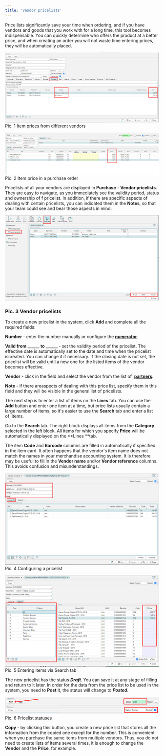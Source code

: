 ```yaml
---
title: 'Vendor pricelists'
---
```


Price lists significantly save your time when ordering, and if you have vendors and goods that you work with for a long time, this tool becomes indispensable. You can quickly determine who offers the product at a better price, and when creating an order you will not waste time entering prices, they will be automatically placed.

![](attachments/1802836/13828181.png)  
Pic. 1 Item prices from different vendors

![](attachments/1802836/13828184.png)  
Pic. 2 Item price in a purchase order 

Pricelists of all your vendors are displayed in **Purchase** - **Vendor pricelists**. They are easy to navigate, as you immediately see the validity period, status and ownership of f pricelist. In addition, if there are specific aspects of dealing with certain pricelists, you can indicated them in the **Notes**, so that your team could see and bear those aspects in mind. 

![](attachments/1802836/13828182.png)  
### Pic. 3 Vendor pricelists

  

To create a new pricelist in the system, click **Add** and complete all the required fields: 

**Number** - enter the number manually or configure the [**numerator**](Numerators.md).

**Valid from** \_\_\_\_\_\_ **to** \_\_\_\_\_\_ - set the validity period of the pricelist. The effective date is automatically set to the date and time when the pricelist iscreated. You can change it if necessary. If the closing date is not set, the pricelist will be valid until a new one for the listed items of the vendor becomes effective.  

**Vendor** - сlick in the field and select the vendor from the list of  [**partners**](Partners_directory.md). 

**Note** - if there areaspects of dealing with this price list, specify them in this field and they will be visible in the general list of pricelists.  

The next step is to enter a list of items on the **Lines** tab. You can use the **Add** button and enter one item at a time, but price lists usually contain a large number of items, so it's easier to use the **Search** tab and enter a list of  items.

Go to the **Search** tab. The right block displays all items from the **Category** selected in the left block. All items for which you specify **Price** will be automatically displayed on the **Lines **tab.

The item **Code** and **Barcode** columns are filled in automatically if specified in the item card. It often happens that the vendor's item name does not match the names in your merchandise accounting system. It is therefore may be useful to fill in the **Vendor name** and/or **Vendor reference** columns. This avoids confusion and misunderstandings.

![](attachments/1802836/13828183.png)  
Pic. 4 Configuring a pricelist

  

![](attachments/1802836/13828185.png)  
Pic. 5 Entering items via Search tab

  

The new pricelist has the status ***Draft***. You can save it at any stage of filling and return to it later. In order for the data from the price list to be used in the system, you need to **Post** it, the status will change to ***Posted***. 

![](attachments/1802836/13828187.png)  
Pic. 6 Pricelist statuses

  

**Copy** - by clicking this button, you create a new price list that stores all the information from the copied one except for the number. This is convenient when you purchase the same items from multiple vendors. Thus, you do not need to create lists of items several times, it is enough to change the **Vendor** and the **Price**, for example.

  



  
